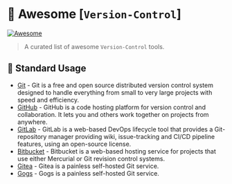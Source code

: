 # 🚀 Awesome [`Version-Control`]

[![Awesome](https://awesome.re/badge.svg)](https://awesome.re)

> A curated list of awesome `Version-Control` tools.

## 🔄 Standard Usage

- [Git](https://git-scm.com/) - Git is a free and open source distributed version control system designed to handle everything from small to very large projects with speed and efficiency.
- [GitHub](https://github.com/) - GitHub is a code hosting platform for version control and collaboration. It lets you and others work together on projects from anywhere.
- [GitLab](https://gitlab.com/) - GitLab is a web-based DevOps lifecycle tool that provides a Git-repository manager providing wiki, issue-tracking and CI/CD pipeline features, using an open-source license.
- [Bitbucket](https://bitbucket.org/) - Bitbucket is a web-based hosting service for projects that use either Mercurial or Git revision control systems.
- [Gitea](https://gitea.io/en-us/) - Gitea is a painless self-hosted Git service.
- [Gogs](https://gogs.io/) - Gogs is a painless self-hosted Git service.
